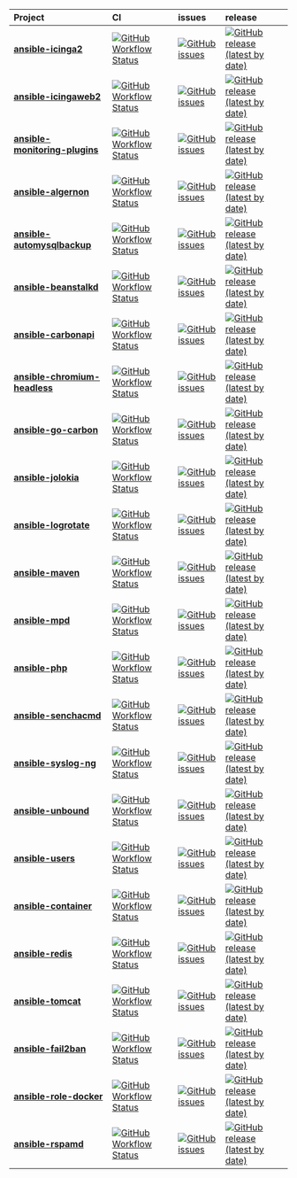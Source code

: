 

| Project | CI | issues | release |
| :----   | :---- | :---- | :---- |
| [**ansible-icinga2**](https://github.com/bodsch/ansible-icinga2) | [![GitHub Workflow Status](https://img.shields.io/github/workflow/status/bodsch/ansible-icinga2/CI)][icinga2c] | [![GitHub issues](https://img.shields.io/github/issues/bodsch/ansible-icinga2)][icinga2i] | [![GitHub release (latest by date)](https://img.shields.io/github/v/release/bodsch/ansible-icinga2)][icinga2r] |
| [**ansible-icingaweb2**](https://github.com/bodsch/ansible-icingaweb2) | [![GitHub Workflow Status](https://img.shields.io/github/workflow/status/bodsch/ansible-icingaweb2/CI)][icingaweb2c] | [![GitHub issues](https://img.shields.io/github/issues/bodsch/ansible-icingaweb2)][icingaweb2i] | [![GitHub release (latest by date)](https://img.shields.io/github/v/release/bodsch/ansible-icingaweb2)][icingaweb2r] |
| [**ansible-monitoring-plugins**](https://github.com/bodsch/ansible-monitoring-plugins) | [![GitHub Workflow Status](https://img.shields.io/github/workflow/status/bodsch/ansible-monitoring-plugins/CI)][monitoring_pluginsc] | [![GitHub issues](https://img.shields.io/github/issues/bodsch/ansible-monitoring-plugins)][monitoring_pluginsi] | [![GitHub release (latest by date)](https://img.shields.io/github/v/release/bodsch/ansible-monitoring-plugins)][monitoring_pluginsr] |
| [**ansible-algernon**](https://github.com/bodsch/ansible-algernon) | [![GitHub Workflow Status](https://img.shields.io/github/workflow/status/bodsch/ansible-algernon/CI)][algernonc] | [![GitHub issues](https://img.shields.io/github/issues/bodsch/ansible-algernon)][algernoni] | [![GitHub release (latest by date)](https://img.shields.io/github/v/release/bodsch/ansible-algernon)][algernonr] |
| [**ansible-automysqlbackup**](https://github.com/bodsch/ansible-automysqlbackup) | [![GitHub Workflow Status](https://img.shields.io/github/workflow/status/bodsch/ansible-automysqlbackup/CI)][automysqlbackupc] | [![GitHub issues](https://img.shields.io/github/issues/bodsch/ansible-automysqlbackup)][automysqlbackupi] | [![GitHub release (latest by date)](https://img.shields.io/github/v/release/bodsch/ansible-automysqlbackup)][automysqlbackupr] |
| [**ansible-beanstalkd**](https://github.com/bodsch/ansible-beanstalkd) | [![GitHub Workflow Status](https://img.shields.io/github/workflow/status/bodsch/ansible-beanstalkd/CI)][beanstalkdc] | [![GitHub issues](https://img.shields.io/github/issues/bodsch/ansible-beanstalkd)][beanstalkdi] | [![GitHub release (latest by date)](https://img.shields.io/github/v/release/bodsch/ansible-beanstalkd)][beanstalkdr] |
| [**ansible-carbonapi**](https://github.com/bodsch/ansible-carbonapi) | [![GitHub Workflow Status](https://img.shields.io/github/workflow/status/bodsch/ansible-carbonapi/CI)][carbonapic] | [![GitHub issues](https://img.shields.io/github/issues/bodsch/ansible-carbonapi)][carbonapii] | [![GitHub release (latest by date)](https://img.shields.io/github/v/release/bodsch/ansible-carbonapi)][carbonapir] |
| [**ansible-chromium-headless**](https://github.com/bodsch/ansible-chromium-headless) | [![GitHub Workflow Status](https://img.shields.io/github/workflow/status/bodsch/ansible-chromium-headless/CI)][chromium_headlessc] | [![GitHub issues](https://img.shields.io/github/issues/bodsch/ansible-chromium-headless)][chromium_headlessi] | [![GitHub release (latest by date)](https://img.shields.io/github/v/release/bodsch/ansible-chromium-headless)][chromium_headlessr] |
| [**ansible-go-carbon**](https://github.com/bodsch/ansible-go-carbon) | [![GitHub Workflow Status](https://img.shields.io/github/workflow/status/bodsch/ansible-go-carbon/CI)][go_carbonc] | [![GitHub issues](https://img.shields.io/github/issues/bodsch/ansible-go-carbon)][go_carboni] | [![GitHub release (latest by date)](https://img.shields.io/github/v/release/bodsch/ansible-go-carbon)][go_carbonr] |
| [**ansible-jolokia**](https://github.com/bodsch/ansible-jolokia) | [![GitHub Workflow Status](https://img.shields.io/github/workflow/status/bodsch/ansible-jolokia/CI)][jolokiac] | [![GitHub issues](https://img.shields.io/github/issues/bodsch/ansible-jolokia)][jolokiai] | [![GitHub release (latest by date)](https://img.shields.io/github/v/release/bodsch/ansible-jolokia)][jolokiar] |
| [**ansible-logrotate**](https://github.com/bodsch/ansible-logrotate) | [![GitHub Workflow Status](https://img.shields.io/github/workflow/status/bodsch/ansible-logrotate/CI)][logrotatec] | [![GitHub issues](https://img.shields.io/github/issues/bodsch/ansible-logrotate)][logrotatei] | [![GitHub release (latest by date)](https://img.shields.io/github/v/release/bodsch/ansible-logrotate)][logrotater] |
| [**ansible-maven**](https://github.com/bodsch/ansible-maven) | [![GitHub Workflow Status](https://img.shields.io/github/workflow/status/bodsch/ansible-maven/CI)][mavenc] | [![GitHub issues](https://img.shields.io/github/issues/bodsch/ansible-maven)][maveni] | [![GitHub release (latest by date)](https://img.shields.io/github/v/release/bodsch/ansible-maven)][mavenr] |
| [**ansible-mpd**](https://github.com/bodsch/ansible-mpd) | [![GitHub Workflow Status](https://img.shields.io/github/workflow/status/bodsch/ansible-mpd/CI)][mpdc] | [![GitHub issues](https://img.shields.io/github/issues/bodsch/ansible-mpd)][mpdi] | [![GitHub release (latest by date)](https://img.shields.io/github/v/release/bodsch/ansible-mpd)][mpdr] |
| [**ansible-php**](https://github.com/bodsch/ansible-php) | [![GitHub Workflow Status](https://img.shields.io/github/workflow/status/bodsch/ansible-php/CI)][phpc] | [![GitHub issues](https://img.shields.io/github/issues/bodsch/ansible-php)][phpi] | [![GitHub release (latest by date)](https://img.shields.io/github/v/release/bodsch/ansible-php)][phpr] |
| [**ansible-senchacmd**](https://github.com/bodsch/ansible-senchacmd) | [![GitHub Workflow Status](https://img.shields.io/github/workflow/status/bodsch/ansible-senchacmd/CI)][senchacmdc] | [![GitHub issues](https://img.shields.io/github/issues/bodsch/ansible-senchacmd)][senchacmdi] | [![GitHub release (latest by date)](https://img.shields.io/github/v/release/bodsch/ansible-senchacmd)][senchacmdr] |
| [**ansible-syslog-ng**](https://github.com/bodsch/ansible-syslog-ng) | [![GitHub Workflow Status](https://img.shields.io/github/workflow/status/bodsch/ansible-syslog-ng/CI)][syslog_ngc] | [![GitHub issues](https://img.shields.io/github/issues/bodsch/ansible-syslog-ng)][syslog_ngi] | [![GitHub release (latest by date)](https://img.shields.io/github/v/release/bodsch/ansible-syslog-ng)][syslog_ngr] |
| [**ansible-unbound**](https://github.com/bodsch/ansible-unbound) | [![GitHub Workflow Status](https://img.shields.io/github/workflow/status/bodsch/ansible-unbound/CI)][unboundc] | [![GitHub issues](https://img.shields.io/github/issues/bodsch/ansible-unbound)][unboundi] | [![GitHub release (latest by date)](https://img.shields.io/github/v/release/bodsch/ansible-unbound)][unboundr] |
| [**ansible-users**](https://github.com/bodsch/ansible-users) | [![GitHub Workflow Status](https://img.shields.io/github/workflow/status/bodsch/ansible-users/CI)][usersc] | [![GitHub issues](https://img.shields.io/github/issues/bodsch/ansible-users)][usersi] | [![GitHub release (latest by date)](https://img.shields.io/github/v/release/bodsch/ansible-users)][usersr] |
| [**ansible-container**](https://github.com/bodsch/ansible-container) | [![GitHub Workflow Status](https://img.shields.io/github/workflow/status/bodsch/ansible-container/CI)][containerc] | [![GitHub issues](https://img.shields.io/github/issues/bodsch/ansible-container)][containeri] | [![GitHub release (latest by date)](https://img.shields.io/github/v/release/bodsch/ansible-container)][containerr] |
| [**ansible-redis**](https://github.com/bodsch/ansible-redis) | [![GitHub Workflow Status](https://img.shields.io/github/workflow/status/bodsch/ansible-redis/CI)][redisc] | [![GitHub issues](https://img.shields.io/github/issues/bodsch/ansible-redis)][redisi] | [![GitHub release (latest by date)](https://img.shields.io/github/v/release/bodsch/ansible-redis)][redisr] |
| [**ansible-tomcat**](https://github.com/bodsch/ansible-tomcat) | [![GitHub Workflow Status](https://img.shields.io/github/workflow/status/bodsch/ansible-tomcat/CI)][tomcatc] | [![GitHub issues](https://img.shields.io/github/issues/bodsch/ansible-tomcat)][tomcati] | [![GitHub release (latest by date)](https://img.shields.io/github/v/release/bodsch/ansible-tomcat)][tomcatr] |
| [**ansible-fail2ban**](https://github.com/bodsch/ansible-fail2ban) | [![GitHub Workflow Status](https://img.shields.io/github/workflow/status/bodsch/ansible-fail2ban/CI)][fail2banc] | [![GitHub issues](https://img.shields.io/github/issues/bodsch/ansible-fail2ban)][fail2bani] | [![GitHub release (latest by date)](https://img.shields.io/github/v/release/bodsch/ansible-fail2ban)][fail2banr] |
| [**ansible-role-docker**](https://github.com/bodsch/ansible-role-docker) | [![GitHub Workflow Status](https://img.shields.io/github/workflow/status/bodsch/ansible-role-docker/CI)][role_dockerc] | [![GitHub issues](https://img.shields.io/github/issues/bodsch/ansible-role-docker)][role_dockeri] | [![GitHub release (latest by date)](https://img.shields.io/github/v/release/bodsch/ansible-role-docker)][role_dockerr] |
| [**ansible-rspamd**](https://github.com/bodsch/ansible-rspamd) | [![GitHub Workflow Status](https://img.shields.io/github/workflow/status/bodsch/ansible-rspamd/CI)][rspamdc] | [![GitHub issues](https://img.shields.io/github/issues/bodsch/ansible-rspamd)][rspamdi] | [![GitHub release (latest by date)](https://img.shields.io/github/v/release/bodsch/ansible-rspamd)][rspamdr] |



[icinga2c]: https://github.com/bodsch/ansible-icinga2/actions
[icinga2i]: https://github.com/bodsch/ansible-icinga2/issues?q=is%3Aopen+is%3Aissue
[icinga2r]: https://github.com/bodsch/ansible-icinga2/releases

[icingaweb2c]: https://github.com/bodsch/ansible-icingaweb2/actions
[icingaweb2i]: https://github.com/bodsch/ansible-icingaweb2/issues?q=is%3Aopen+is%3Aissue
[icingaweb2r]: https://github.com/bodsch/ansible-icingaweb2/releases

[monitoring_pluginsc]: https://github.com/bodsch/ansible-monitoring-plugins/actions
[monitoring_pluginsi]: https://github.com/bodsch/ansible-monitoring-plugins/issues?q=is%3Aopen+is%3Aissue
[monitoring_pluginsr]: https://github.com/bodsch/ansible-monitoring-plugins/releases

[algernonc]: https://github.com/bodsch/ansible-algernon/actions
[algernoni]: https://github.com/bodsch/ansible-algernon/issues?q=is%3Aopen+is%3Aissue
[algernonr]: https://github.com/bodsch/ansible-algernon/releases

[automysqlbackupc]: https://github.com/bodsch/ansible-automysqlbackup/actions
[automysqlbackupi]: https://github.com/bodsch/ansible-automysqlbackup/issues?q=is%3Aopen+is%3Aissue
[automysqlbackupr]: https://github.com/bodsch/ansible-automysqlbackup/releases

[beanstalkdc]: https://github.com/bodsch/ansible-beanstalkd/actions
[beanstalkdi]: https://github.com/bodsch/ansible-beanstalkd/issues?q=is%3Aopen+is%3Aissue
[beanstalkdr]: https://github.com/bodsch/ansible-beanstalkd/releases

[carbonapic]: https://github.com/bodsch/ansible-carbonapi/actions
[carbonapii]: https://github.com/bodsch/ansible-carbonapi/issues?q=is%3Aopen+is%3Aissue
[carbonapir]: https://github.com/bodsch/ansible-carbonapi/releases

[chromium_headlessc]: https://github.com/bodsch/ansible-chromium-headless/actions
[chromium_headlessi]: https://github.com/bodsch/ansible-chromium-headless/issues?q=is%3Aopen+is%3Aissue
[chromium_headlessr]: https://github.com/bodsch/ansible-chromium-headless/releases

[go_carbonc]: https://github.com/bodsch/ansible-go-carbon/actions
[go_carboni]: https://github.com/bodsch/ansible-go-carbon/issues?q=is%3Aopen+is%3Aissue
[go_carbonr]: https://github.com/bodsch/ansible-go-carbon/releases

[jolokiac]: https://github.com/bodsch/ansible-jolokia/actions
[jolokiai]: https://github.com/bodsch/ansible-jolokia/issues?q=is%3Aopen+is%3Aissue
[jolokiar]: https://github.com/bodsch/ansible-jolokia/releases

[logrotatec]: https://github.com/bodsch/ansible-logrotate/actions
[logrotatei]: https://github.com/bodsch/ansible-logrotate/issues?q=is%3Aopen+is%3Aissue
[logrotater]: https://github.com/bodsch/ansible-logrotate/releases

[mavenc]: https://github.com/bodsch/ansible-maven/actions
[maveni]: https://github.com/bodsch/ansible-maven/issues?q=is%3Aopen+is%3Aissue
[mavenr]: https://github.com/bodsch/ansible-maven/releases

[mpdc]: https://github.com/bodsch/ansible-mpd/actions
[mpdi]: https://github.com/bodsch/ansible-mpd/issues?q=is%3Aopen+is%3Aissue
[mpdr]: https://github.com/bodsch/ansible-mpd/releases

[phpc]: https://github.com/bodsch/ansible-php/actions
[phpi]: https://github.com/bodsch/ansible-php/issues?q=is%3Aopen+is%3Aissue
[phpr]: https://github.com/bodsch/ansible-php/releases

[senchacmdc]: https://github.com/bodsch/ansible-senchacmd/actions
[senchacmdi]: https://github.com/bodsch/ansible-senchacmd/issues?q=is%3Aopen+is%3Aissue
[senchacmdr]: https://github.com/bodsch/ansible-senchacmd/releases

[syslog_ngc]: https://github.com/bodsch/ansible-syslog-ng/actions
[syslog_ngi]: https://github.com/bodsch/ansible-syslog-ng/issues?q=is%3Aopen+is%3Aissue
[syslog_ngr]: https://github.com/bodsch/ansible-syslog-ng/releases

[unboundc]: https://github.com/bodsch/ansible-unbound/actions
[unboundi]: https://github.com/bodsch/ansible-unbound/issues?q=is%3Aopen+is%3Aissue
[unboundr]: https://github.com/bodsch/ansible-unbound/releases

[usersc]: https://github.com/bodsch/ansible-users/actions
[usersi]: https://github.com/bodsch/ansible-users/issues?q=is%3Aopen+is%3Aissue
[usersr]: https://github.com/bodsch/ansible-users/releases

[containerc]: https://github.com/bodsch/ansible-container/actions
[containeri]: https://github.com/bodsch/ansible-container/issues?q=is%3Aopen+is%3Aissue
[containerr]: https://github.com/bodsch/ansible-container/releases

[redisc]: https://github.com/bodsch/ansible-redis/actions
[redisi]: https://github.com/bodsch/ansible-redis/issues?q=is%3Aopen+is%3Aissue
[redisr]: https://github.com/bodsch/ansible-redis/releases

[tomcatc]: https://github.com/bodsch/ansible-tomcat/actions
[tomcati]: https://github.com/bodsch/ansible-tomcat/issues?q=is%3Aopen+is%3Aissue
[tomcatr]: https://github.com/bodsch/ansible-tomcat/releases

[fail2banc]: https://github.com/bodsch/ansible-fail2ban/actions
[fail2bani]: https://github.com/bodsch/ansible-fail2ban/issues?q=is%3Aopen+is%3Aissue
[fail2banr]: https://github.com/bodsch/ansible-fail2ban/releases

[role_dockerc]: https://github.com/bodsch/ansible-role-docker/actions
[role_dockeri]: https://github.com/bodsch/ansible-role-docker/issues?q=is%3Aopen+is%3Aissue
[role_dockerr]: https://github.com/bodsch/ansible-role-docker/releases

[rspamdc]: https://github.com/bodsch/ansible-rspamd/actions
[rspamdi]: https://github.com/bodsch/ansible-rspamd/issues?q=is%3Aopen+is%3Aissue
[rspamdr]: https://github.com/bodsch/ansible-rspamd/releases

